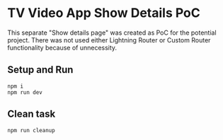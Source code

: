 # TV Video App Show Details PoC
This separate "Show details page" was created as PoC for the potential project.
There was not used either Lightning Router or Custom Router functionality because of unnecessity.

## Setup and Run
```
npm i
npm run dev
```

## Clean task
```
npm run cleanup
```
